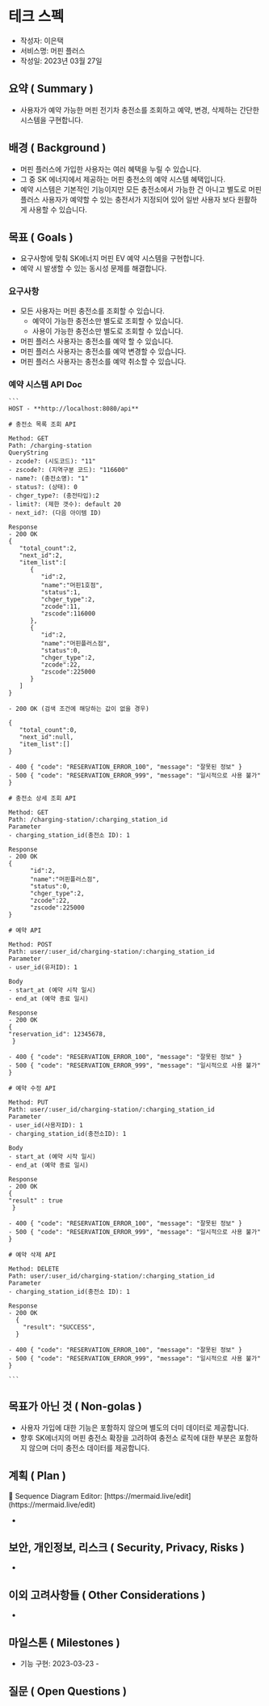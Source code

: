 # 테크 스펙

- 작성자: 이은택
- 서비스명: 머핀 플러스
- 작성일: 2023년 03월 27일

## 요약 ( Summary )

- 사용자가 예약 가능한 머핀 전기차 충전소를 조회하고 예약, 변경, 삭제하는 간단한 시스템을 구현합니다.

## 배경  ( Background )

- 머핀 플러스에 가입한 사용자는 여러 혜택을 누릴 수 있습니다.
- 그 중 SK 에너지에서 제공하는 머핀 충전소의 예약 시스템 혜택입니다.
- 예약 시스템은 기본적인 기능이지만 모든 충전소에서 가능한 건 아니고 별도로 머핀 플러스 사용자가 예약할 수 있는 충전서가 지정되어 있어 일반 사용자 보다 원활하게 사용할 수 있습니다.
## 목표 ( Goals )

- 요구사항에 맞춰 SK에너지 머핀 EV 예약 시스템을 구현합니다.
- 예약 시 발생할 수 있는 동시성 문제를 해결합니다.

### 요구사항
* 모든 사용자는 머핀 충전소를 조회할 수 있습니다.
  * 예약이 가능한 충전소만 별도로 조회할 수 있습니다.
  * 사용이 가능한 충전소만 별도로 조회할 수 있습니다.
* 머핀 플러스 사용자는 충전소를 예약 할 수 있습니다.
* 머핀 플러스 사용자는 충전소를 예약 변경할 수 있습니다.
* 머핀 플러스 사용자는 충전소를 예약 취소할 수 있습니다.

### 예약 시스템 API Doc

    ```
    HOST - **http://localhost:8080/api**
    
    # 충전소 목록 조회 API
    
    Method: GET
    Path: /charging-station
    QueryString
    - zcode?: (시도코드): "11"
    - zscode?: (지역구분 코드): "116600"
    - name?: (충전소명): "1"
    - status?: (상태): 0
    - chger_type?: (충전타입):2
    - limit?: (제한 갯수): default 20
    - next_id?: (다음 아이템 ID)
    
    Response
    - 200 OK
    {
       "total_count":2,
       "next_id":2,
       "item_list":[
          {
             "id":2,
             "name":"머핀1호점",
             "status":1,
             "chger_type":2,
             "zcode":11,
             "zscode":116000
          },
          {
             "id":2,
             "name":"머핀플러스점",
             "status":0,
             "chger_type":2,
             "zcode":22,
             "zscode":225000
          }
       ]
    }
    
    - 200 OK (검색 조건에 해당하는 값이 없을 경우)
    
    {
       "total_count":0,
       "next_id":null,
       "item_list":[]
    }
    
    - 400 { "code": "RESERVATION_ERROR_100", "message": "잘못된 정보" }
    - 500 { "code": "RESERVATION_ERROR_999", "message": "일시적으로 사용 불가" }
    
    # 충전소 상세 조회 API
    
    Method: GET
    Path: /charging-station/:charging_station_id
    Parameter
    - charging_station_id(충전소 ID): 1
    
    Response
    - 200 OK
    {
          "id":2,
          "name":"머핀플러스점",
          "status":0,
          "chger_type":2,
          "zcode":22,
          "zscode":225000
    }
    
    # 예약 API
    
    Method: POST 
    Path: user/:user_id/charging-station/:charging_station_id
    Parameter
    - user_id(유저ID): 1
    
    Body
    - start_at (예약 시작 일시)
    - end_at (예약 종료 일시)
    
    Response
    - 200 OK
    { 
    "reservation_id": 12345678,
     }
    
    - 400 { "code": "RESERVATION_ERROR_100", "message": "잘못된 정보" }
    - 500 { "code": "RESERVATION_ERROR_999", "message": "일시적으로 사용 불가" }
    
    # 예약 수정 API
    
    Method: PUT
    Path: user/:user_id/charging-station/:charging_station_id
    Parameter
    - user_id(사용자ID): 1
    - charging_station_id(충전소ID): 1
    
    Body
    - start_at (예약 시작 일시)
    - end_at (예약 종료 일시)
    
    Response
    - 200 OK
    { 
    "result" : true
     }
    
    - 400 { "code": "RESERVATION_ERROR_100", "message": "잘못된 정보" }
    - 500 { "code": "RESERVATION_ERROR_999", "message": "일시적으로 사용 불가" }
    
    # 예약 삭제 API
    
    Method: DELETE
    Path: user/:user_id/charging-station/:charging_station_id
    Parameter
    - charging_station_id(충전소 ID): 1
    
    Response
    - 200 OK
      {
        "result": "SUCCESS",
      }
    
    - 400 { "code": "RESERVATION_ERROR_100", "message": "잘못된 정보" }
    - 500 { "code": "RESERVATION_ERROR_999", "message": "일시적으로 사용 불가" }
    
    ```
  
## 목표가 아닌 것 ( Non-golas )

- 사용자 가입에 대한 기능은 포함하지 않으며 별도의 더미 데이터로 제공합니다.
- 향후 SK에너지의 머핀 충전소 확장을 고려하여 충전소 로직에 대한 부분은 포함하지 않으며 더미 충전소 데이터를 제공합니다.

## 계획 ( Plan )

<aside>
🚧 Sequence Diagram Editor: [https://mermaid.live/edit](https://mermaid.live/edit)

</aside>

-

## 보안, 개인정보, 리스크 ( Security, Privacy, Risks )

-

## 이외 고려사항들 ( Other Considerations )

-

## 마일스톤 ( Milestones )

- 기능 구현: 2023-03-23 - 

## 질문 ( Open Questions )